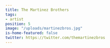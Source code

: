 ```yaml
---
title: The Martinez Brothers
tags:
- artist
position: 5
image: "/uploads/martinezbros.jpg"
is-home-featured: false
twitter: https://twitter.com/themartinezbros
---
```


